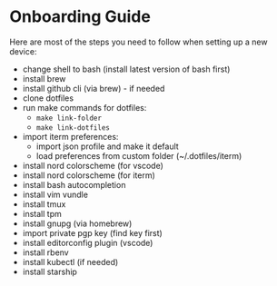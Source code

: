 Onboarding Guide
================

Here are most of the steps you need to follow when setting up a new device:

  - change shell to bash (install latest version of bash first)
  - install brew
  - install github cli (via brew) - if needed
  - clone dotfiles
  - run make commands for dotfiles:
    - `make link-folder`
    - `make link-dotfiles`
  - import iterm preferences:
    - import json profile and make it default
    - load preferences from custom folder (~/.dotfiles/iterm)
  - install nord colorscheme (for vscode)
  - install nord colorscheme (for iterm)
  - install bash autocompletion
  - install vim vundle
  - install tmux
  - install tpm
  - install gnupg (via homebrew)
  - import private pgp key (find key first)
  - install editorconfig plugin (vscode)
  - install rbenv
  - install kubectl (if needed)
  - install starship
